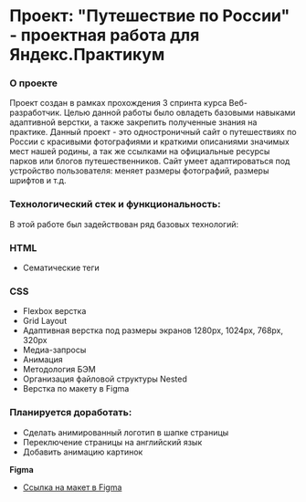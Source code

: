 # Проект:  "Путешествие по России" - проектная работа для Яндекс.Практикум

### О проекте

Проект создан в рамках прохождения 3 спринта курса Веб-разработчик.
Целью данной работы было овладеть базовыми навыками адаптивной верстки, а также закрепить полученные знания на практике.
Данный проект - это одностроничный сайт о путешествиях по России с красивыми фотографиями и краткими описаниями значимых мест нашей родины, а так же ссылками на официальные ресурсы парков или блогов путешественников.
Сайт умеет адаптироваться под устройство пользователя: меняет размеры фотографий, размеры шрифтов и т.д. 


### Технологический стек и функциональность:

В этой работе был задействован ряд базовых технологий:

### HTML

* Сематические теги

### CSS

* Flexbox верстка
* Grid Layout
* Адаптивная верстка под размеры экранов 1280px, 1024px, 768px, 320px
* Медиа-запросы
* Анимация
* Методология БЭМ
* Организация файловой структуры Nested
* Верстка по макету в Figma
 
### Планируется доработать:

* Сделать анимированный логотип в шапке страницы
* Переключение страницы на английский язык
* Добавить анимацию картинок



**Figma**

* [Ссылка на макет в Figma](https://www.figma.com/file/5S2WSbEFL6awjVWJ0NWL8Q/Sprint-3_-Russia-_-desktop-mobile?node-id=28503%3A0)
